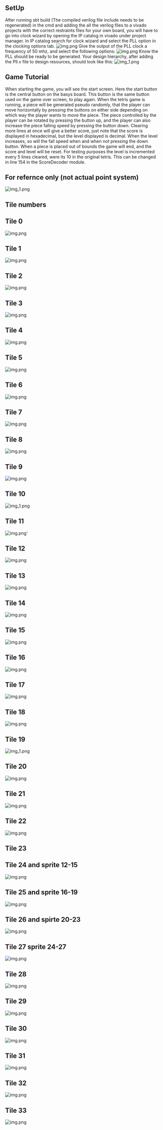## SetUp
After running sbt build (The compiled verilog file include needs to be regenerated) in the cmd and adding the all the verilog files to a vivado projects with the correct restraints files for your own board, you will have to go into clock wizard by opening the IP catalog in vivado under project manager. In IP catalog search for clock wizard and select the PLL option in the clocking options tab.
![img.png](images/setup1.png)
Give the output of the PLL clock a frequency of 50 mhz, and select the following options:
![img.png](images/setup2.png)
Know the PLL should be ready to be generated. Your design hierarchy, after adding the Pll.v file to design resources, should look like this:
![img_1.png](images/setup3.png)
## Game Tutorial
When starting the game, you will see the start screen. Here the start button is the central button on the basys board. This button is the same button used on the game over screen, to play again. When the tetris game is running, a piece will be generated pseudo randomly, that the player can move horizontally by pressing the buttons on either side depending on which way the player wants to move the piece.  The piece controlled by the player can be rotated by pressing the button up, and the player can also increase the piece falling speed by pressing the button down.
Clearing more lines at once will give a better score, just note that the score is displayed in hexadecimal, but the level displayed is decimal. When the level increases, so will the fall speed when and when not pressing the down button.
When a piece is placed out of bounds the game will end, and the score and level will be reset.
For testing purposes the level is incremented every 5 lines cleared, were its 10 in the original tetris.
This can be changed in line 154 in the ScoreDecoder module. 
## For refernce only (not actual point system)
![img_1.png](images/scoresystem.png) 

## Tile numbers
## Tile 0
![img.png](images/Background.png)
## Tile 1
![img.png](images/blankTile.png)
## Tile 2
![img.png](images/letterE.png)
## Tile 3
![img.png](images/letterO.png)
## Tile 4
![img.png](images/letterT.png)
## Tile 5
![img.png](images/letterP.png)
## Tile 6
![img.png](images/letterS.png)
## Tile 7
![img.png](images/letterC.png)
## Tile 8
![img.png](images/letterR.png)
## Tile 9
![img.png](images/letterL.png)
## Tile 10
![img_1.png](images/number0.png)
## Tile 11
![img.png](images/Number1.png)'
## Tile 12
![img.png](images/number2.png)
## Tile 13
![img.png](images/number3.png)
## Tile 14
![img.png](images/number4.png)
## Tile 15

![img.png](images/number15.png)
## Tile 16
![img.png](images/number6.png)
## Tile 17
![img.png](images/number7.png)
## Tile 18
![img.png](images/number8.png)
## Tile 19
![img_1.png](images/number9.png)
## Tile 20
![img.png](images/letterV.png)
## Tile 21
![img.png](images/tile21.png)
## Tile 22
![img.png](images/tile22.png)
## Tile 23

## Tile 24 and sprite 12-15
![img.png](images/blueBlock.png)
## Tile 25 and sprite 16-19
![img.png](images/orangeBlock.png)
## Tile 26 and spirte 20-23
![img.png](images/pinkBlock.png)
## Tile 27 sprite 24-27
![img.png](images/purpleBlock.png)
## Tile 28
![img.png](images/letterG.png)
## Tile 29
![img.png](images/letterI.png)
## Tile 30
![img.png](images/letterA.png)
## Tile 31
![img.png](images/letterM.png)
## Tile 32
![img.png](images/letterB.png)
## Tile 33
![img.png](images/letterD.png)